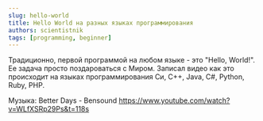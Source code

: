 ```yaml
---
slug: hello-world
title: Hello World на разных языках программирования
authors: scientistnik
tags: [programming, beginner]
---
```


Традиционно, первой программой на любом языке - это "Hello, World!". Ее задача просто поздароваться с Миром. Записал видео как это происходит на языках программирования Си, С++, Java, C#, Python, Ruby, PHP.

Музыка: Better Days - Bensound
https://www.youtube.com/watch?v=WLfXSRp29Ps&t=118s
